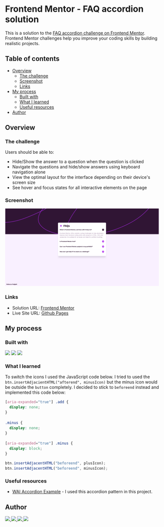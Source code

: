 # Frontend Mentor - FAQ accordion solution

This is a solution to the [FAQ accordion challenge on Frontend Mentor](https://www.frontendmentor.io/challenges/faq-accordion-wyfFdeBwBz). Frontend Mentor challenges help you improve your coding skills by building realistic projects.

## Table of contents

- [Overview](#overview)
  - [The challenge](#the-challenge)
  - [Screenshot](#screenshot)
  - [Links](#links)
- [My process](#my-process)
  - [Built with](#built-with)
  - [What I learned](#what-i-learned)
  - [Useful resources](#useful-resources)
- [Author](#author)

## Overview

### The challenge

Users should be able to:

- Hide/Show the answer to a question when the question is clicked
- Navigate the questions and hide/show answers using keyboard navigation alone
- View the optimal layout for the interface depending on their device's screen size
- See hover and focus states for all interactive elements on the page

### Screenshot

![](./desktop.png)

### Links

- Solution URL: [Frontend Mentor]()
- Live Site URL: [Github Pages]()

## My process

### Built with

<p align="left">
  <img src="https://img.shields.io/badge/HTML5-E34F26?style=for-the-badge&logo=html5&logoColor=white">
  <img src="https://img.shields.io/badge/CSS3-1572B6?style=for-the-badge&logo=css3&logoColor=white">
  <img src="https://img.shields.io/badge/JavaScript-323330?style=for-the-badge&logo=javascript&logoColor=F7DF1E">
</p>

### What I learned

To switch the icons I used the JavaScript code below. I tried to used the `btn.insertAdjacientHTML("afterend", minusIcon)` but the minus icon would be outside the `button` completely. I decided to stick to `beforeend` instead and implemented this code below:

```css
[aria-expanded="true"] .add {
  display: none;
}

.minus {
  display: none;
}

[aria-expanded="true"] .minus {
  display: block;
}
```

```js
btn.insertAdjacentHTML("beforeend", plusIcon);
btn.insertAdjacentHTML("beforeend", minusIcon);
```

### Useful resources

- [WAI Accordion Example](https://www.w3.org/WAI/ARIA/apg/patterns/accordion/examples/accordion/) - I used this accordion pattern in this project.

## Author

<p align="left">
  <a href="https://www.frontendmentor.io/profile/bccpadge">
    <img src="https://img.shields.io/badge/FrontendMentor-57b1e6?style=for-the-badge&logo=frontendmentor&logoColor=white">
  </a>
  <a href="https://github.com/bccpadge">
    <img src="https://img.shields.io/badge/Github-9757e6?style=for-the-badge&logo=github&logoColor=white">
 </a>
  <a href="https://www.linkedin.com/in/rebecca-padgett23">
    <img src="https://img.shields.io/badge/Linkedin-004182?style=for-the-badge&logo=linkedin&logoColor=white">
  </a>
  <a href="https://t.snapchat.com/bNUplk4b">
    <img src="https://img.shields.io/badge/Snapchat-FFFC00?style=for-the-badge&logo=snapchat&logoColor=white">
  </a>
</p>
